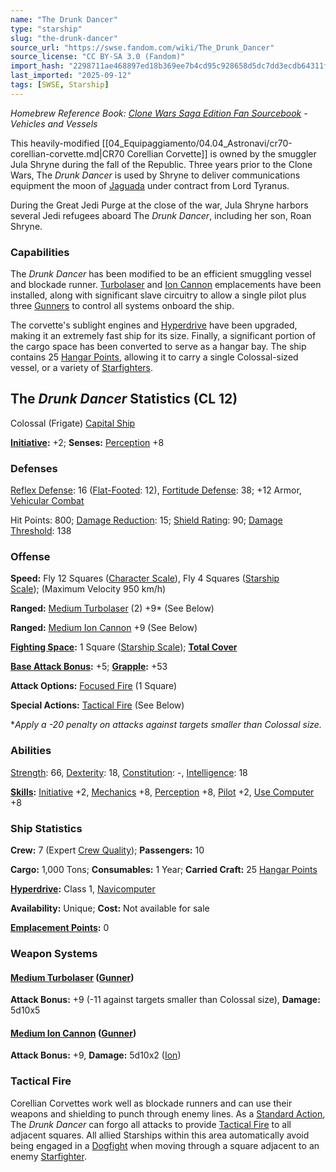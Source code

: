 ```yaml
---
name: "The Drunk Dancer"
type: "starship"
slug: "the-drunk-dancer"
source_url: "https://swse.fandom.com/wiki/The_Drunk_Dancer"
source_license: "CC BY-SA 3.0 (Fandom)"
import_hash: "2298711ae468897ed18b369ee7b4cd95c928658d5dc7dd3ecdb64311fcd233b1"
last_imported: "2025-09-12"
tags: [SWSE, Starship]
---
```

*Homebrew Reference Book: [Clone Wars Saga Edition Fan Sourcebook](https://swse.fandom.com/wiki/Clone_Wars_Saga_Edition_Fan_Sourcebook) - Vehicles and Vessels*

This heavily-modified [[04_Equipaggiamento/04.04_Astronavi/cr70-corellian-corvette.md|CR70 Corellian Corvette]] is owned by the smuggler Jula Shryne during the fall of the Republic. Three years prior to the Clone Wars, The *Drunk Dancer* is used by Shryne to deliver communications equipment the moon of [Jaguada](https://swse.fandom.com/wiki/Jaguada) under contract from Lord Tyranus.

During the Great Jedi Purge at the close of the war, Jula Shryne harbors several Jedi refugees aboard The *Drunk Dancer*, including her son, Roan Shryne.

### Capabilities
The *Drunk Dancer* has been modified to be an efficient smuggling vessel and blockade runner. [Turbolaser](https://swse.fandom.com/wiki/Turbolaser) and [Ion Cannon](https://swse.fandom.com/wiki/Ion_Cannon) emplacements have been installed, along with significant slave circuitry to allow a single pilot plus three [Gunners](https://swse.fandom.com/wiki/Gunners) to control all systems onboard the ship.

The corvette's sublight engines and [Hyperdrive](https://swse.fandom.com/wiki/Hyperdrive) have been upgraded, making it an extremely fast ship for its size. Finally, a significant portion of the cargo space has been converted to serve as a hangar bay. The ship contains 25 [Hangar Points](https://swse.fandom.com/wiki/Hangar_Points), allowing it to carry a single Colossal-sized vessel, or a variety of [Starfighters](https://swse.fandom.com/wiki/Starfighters).

## The *Drunk Dancer* Statistics (CL 12)
Colossal (Frigate) [Capital Ship](https://swse.fandom.com/wiki/Capital_Ship)

**[Initiative](https://swse.fandom.com/wiki/Initiative):** +2; **Senses:** [Perception](https://swse.fandom.com/wiki/Perception) +8
### Defenses
[Reflex Defense](https://swse.fandom.com/wiki/Reflex_Defense_(Vehicles)): 16 ([Flat-Footed](https://swse.fandom.com/wiki/Flat-Footed): 12), [Fortitude Defense](https://swse.fandom.com/wiki/Fortitude_Defense_(Vehicles)): 38; +12 Armor, [Vehicular Combat](https://swse.fandom.com/wiki/Vehicular_Combat)

Hit Points: 800; [Damage Reduction](https://swse.fandom.com/wiki/Damage_Reduction): 15; [Shield Rating](https://swse.fandom.com/wiki/Shield_Rating): 90; [Damage Threshold](https://swse.fandom.com/wiki/Damage_Threshold_(Vehicles)): 138
### Offense
**Speed:** Fly 12 Squares ([Character Scale](https://swse.fandom.com/wiki/Character_Scale)), Fly 4 Squares ([Starship Scale](https://swse.fandom.com/wiki/Starship_Scale)); (Maximum Velocity 950 km/h)

**Ranged:** [Medium Turbolaser](https://swse.fandom.com/wiki/Medium_Turbolaser) (2) +9* (See Below)

**Ranged:** [Medium Ion Cannon](https://swse.fandom.com/wiki/Medium_Ion_Cannon) +9 (See Below)

**[Fighting Space](https://swse.fandom.com/wiki/Fighting_Space):** 1 Square ([Starship Scale](https://swse.fandom.com/wiki/Starship_Scale)); **[Total Cover](https://swse.fandom.com/wiki/Total_Cover)**

**[Base Attack Bonus](https://swse.fandom.com/wiki/Base_Attack_Bonus):** +5; **[Grapple](https://swse.fandom.com/wiki/Grapple):** +53

**Attack Options:** [Focused Fire](https://swse.fandom.com/wiki/Focused_Fire) (1 Square)

**Special Actions:** [Tactical Fire](https://swse.fandom.com/wiki/Tactical_Fire) (See Below)

**Apply a -20 penalty on attacks against targets smaller than Colossal size.*
### Abilities
[Strength](https://swse.fandom.com/wiki/Strength): 66, [Dexterity](https://swse.fandom.com/wiki/Dexterity): 18, [Constitution](https://swse.fandom.com/wiki/Constitution): -, [Intelligence](https://swse.fandom.com/wiki/Intelligence): 18

**[Skills](https://swse.fandom.com/wiki/Skills):** [Initiative](https://swse.fandom.com/wiki/Initiative) +2, [Mechanics](https://swse.fandom.com/wiki/Mechanics) +8, [Perception](https://swse.fandom.com/wiki/Perception) +8, [Pilot](https://swse.fandom.com/wiki/Pilot) +2, [Use Computer](https://swse.fandom.com/wiki/Use_Computer) +8
### Ship Statistics
**Crew:** 7 (Expert [Crew Quality](https://swse.fandom.com/wiki/Crew_Quality)); **Passengers:** 10

**Cargo:** 1,000 Tons; **Consumables:** 1 Year; **Carried Craft:** 25 [Hangar Points](https://swse.fandom.com/wiki/Hangar_Points)

**[Hyperdrive](https://swse.fandom.com/wiki/Hyperdrive):** Class 1, [Navicomputer](https://swse.fandom.com/wiki/Navicomputer)

**Availability:** Unique; **Cost:** Not available for sale

**[Emplacement Points](https://swse.fandom.com/wiki/Emplacement_Points):** 0
### Weapon Systems
#### **[Medium Turbolaser](https://swse.fandom.com/wiki/Medium_Turbolaser) ([Gunner](https://swse.fandom.com/wiki/Gunner))**
**Attack Bonus:** +9 (-11 against targets smaller than Colossal size), **Damage:** 5d10x5
#### **[Medium Ion Cannon](https://swse.fandom.com/wiki/Medium_Ion_Cannon) ([Gunner](https://swse.fandom.com/wiki/Gunner))**
**Attack Bonus:** +9, **Damage:** 5d10x2 ([Ion](https://swse.fandom.com/wiki/Ion))
### Tactical Fire
Corellian Corvettes work well as blockade runners and can use their weapons and shielding to punch through enemy lines. As a [Standard Action](https://swse.fandom.com/wiki/Standard_Action), The *Drunk Dancer* can forgo all attacks to provide [Tactical Fire](https://swse.fandom.com/wiki/Tactical_Fire) to all adjacent squares. All allied Starships within this area automatically avoid being engaged in a [Dogfight](https://swse.fandom.com/wiki/Dogfight) when moving through a square adjacent to an enemy [Starfighter](https://swse.fandom.com/wiki/Starfighter).